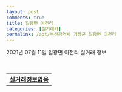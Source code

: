 ```yaml
---
layout: post
comments: true
title: 일광면 이천리
categories: [실거래가]
permalink: /apt/부산광역시 기장군 일광면 이천리
---
```


2021년 07월 11일 일광면 이천리 실거래 정보

<script type="text/javascript">
  google.charts.load('current', {'packages':['corechart']});
  google.charts.setOnLoadCallback(drawChart);

  function drawChart() {
    var data = google.visualization.arrayToDataTable([['거래일', '매매', '전월세', '전매'], ['20-07', 10, 8, 45], ['20-08', 9, 8, 44], ['20-09', 4, 6, 31], ['20-10', 12, 5, 43], ['20-11', 26, 10, 18], ['20-12', 22, 6, 14], ['21-01', 11, 16, 7], ['21-02', 11, 26, 8], ['21-03', 13, 29, 7], ['21-04', 11, 26, 3], ['21-05', 14, 12, 3], ['21-06', 8, 5, 0]]);

    var options = {
      title: '최근 1년간 유형별 거래량 추이',
      legend: { position: 'bottom' }
    };

    var chart = new google.visualization.LineChart(document.getElementById('columnchart_material'));
    chart.draw(data, (options));년간 
  }
</script>

<div id="columnchart_material" style="width: 95%; margin-left: -35px; display: block"></div>
<br>
<table>
  <tr>
    <td colspan="4" style="font-weight: bold;"><a href="https://search.naver.com/search.naver?query=일광면 이천리 실거래정보없음">실거래정보없음</a></td>
  </tr>
    
</table>
    